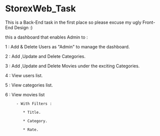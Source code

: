 # StorexWeb_Task

This is a Back-End task in the first place so please excuse my ugly Front-End Design :)

this a dashboard that enables Admin to :

  1 : Add & Delete Users as "Admin" to manage the dashboard.

  2 : Add ,Update and Delete Categories.
  
  3 : Add ,Update and Delete Movies under the exciting Categories.
  
  4 : View users list.
  
  5 : View categories list.
  
  6 : View movies list 
  
         - With Filters :
          
            * Title.
            
            * Category.
            
            * Rate.
